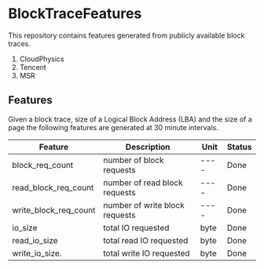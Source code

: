 # BlockTraceFeatures
This repository contains features generated from publicly available block traces. 

1. CloudPhysics 
2. Tencent 
3. MSR 

## Features
Given a block trace, size of a Logical Block Address (LBA) and the size of a page the following features are generated at 30 minute intervals. 


| Feature                | Description                    | Unit | Status |
| ---------------------- | ------------------------------ | ---- | ------ |
| block_req_count        | number of block requests       | ---- | Done   |
| read_block_req_count   | number of  read block requests | ---- | Done   |
| write_block_req_count  | number of write block requests | ---- | Done   |
| io_size                | total IO requested             | byte | Done |
| read_io_size           | total read IO requested        | byte | Done |
| write_io_size.         | total write IO requested       | byte | Done |

<!-- 
| block_req_count_split  | fraction of block requests that were writes | ratio |
| seq_count             | number of sequential block requests | frequency |
| read_seq_count | number of sequentiral read block requests | frequency |
| write_seq_count | number of sequential write block requests | frequency |
| page_access_count | number of pages accessed | frequency |
| read_page_access_count | number of pages read | frequency |
| write_page_access_count | number of pages written |  frequency |
| write_page_access_split | fraction of page accesses that were for writes | ratio | 
| misalignment_sum | the sum of bytes by which block requests were not page aligned | bytes |
| read_misalignment_sum | the sum of bytes by which read block requests were not page aligned | bytes | 
| write_misalignment_sum | the sum of bytes by which write block requests were not page aligned | bytes |
| misaligned_request_split | the fraction of block requests that were not page aligned | bytes |
| read_misaligned_request_split | the fraction of read block requests that were not page aligned | ratio |
| write_misaligned_request_split | the fraction of write block requests that were not page aligned | ratio |
| range | the difference between the maximum and minimum byte offset accessed | byte | -->



